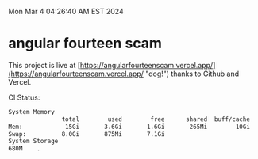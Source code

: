 Mon Mar  4 04:26:40 AM EST 2024

# angular fourteen scam


This project is live at [https://angularfourteenscam.vercel.app/](https://angularfourteenscam.vercel.app/ "dog!") thanks to Github and Vercel.

CI Status: 

```bash
System Memory
               total        used        free      shared  buff/cache   available
Mem:            15Gi       3.6Gi       1.6Gi       265Mi        10Gi        11Gi
Swap:          8.0Gi       875Mi       7.1Gi
System Storage
680M	.
```
```bash
